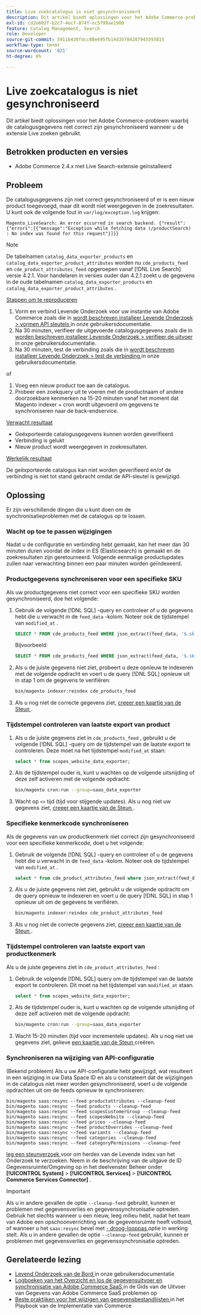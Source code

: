 ```yaml
---
title: Live zoekcatalogus is niet gesynchroniseerd
description: Dit artikel biedt oplossingen voor het Adobe Commerce-probleem waarbij de catalogusgegevens niet correct zijn gesynchroniseerd wanneer u de extensie Live zoeken gebruikt.
exl-id: cd2e602f-b2c7-4ecf-874f-ec5f99ae1900
feature: Catalog Management, Search
role: Developer
source-git-commit: 5911b436fdcc08e695fb14d35784287945593815
workflow-type: tm+mt
source-wordcount: '821'
ht-degree: 0%

---
```


# Live zoekcatalogus is niet gesynchroniseerd

Dit artikel biedt oplossingen voor het Adobe Commerce-probleem waarbij de catalogusgegevens niet correct zijn gesynchroniseerd wanneer u de extensie Live zoeken gebruikt.

## Betrokken producten en versies

* Adobe Commerce 2.4.x met Live Search-extensie geïnstalleerd

## Probleem

De catalogusgegevens zijn niet correct gesynchroniseerd of er is een nieuw product toegevoegd, maar dit wordt niet weergegeven in de zoekresultaten. U kunt ook de volgende fout in `var/log/exception.log` krijgen:

`Magento_LiveSearch: An error occurred in search backend. {"result":{"errors":[{"message":"Exception while fetching data (/productSearch) : No index was found for this request"}]}}`

>[!NOTE]
>
>De tabelnamen `catalog_data_exporter_products` en `catalog_data_exporter_product_attributes` worden nu `cde_products_feed` en `cde_product_attributes_feed` opgeroepen vanaf [!DNL Live Search] versie 4.2.1. Voor handelaren in versies ouder dan 4.2.1 zoekt u de gegevens in de oude tabelnamen `catalog_data_exporter_products` en `catalog_data_exporter_product_attributes` .

<u> Stappen om te reproduceren </u>

1. Vorm en verbind Levende Onderzoek voor uw instantie van Adobe Commerce zoals die in [ wordt beschreven installeer Levende Onderzoek > vormen API sleutels ](https://experienceleague.adobe.com/docs/commerce-merchant-services/live-search/onboard/install.html?lang=nl-NL#configure-api-keys) in onze gebruikersdocumentatie.
1. Na 30 minuten, verifieer de uitgevoerde catalogusgegevens zoals die in [ worden beschreven installeer Levende Onderzoek > verifieer de uitvoer ](https://experienceleague.adobe.com/docs/commerce-merchant-services/live-search/onboard/install.html?lang=nl-NL#verify-export) in onze gebruikersdocumentatie.
1. Na 30 minuten, test de verbinding zoals die in [ wordt beschreven installeer Levende Onderzoek > test de verbinding ](https://experienceleague.adobe.com/docs/commerce-merchant-services/live-search/onboard/install.html?lang=nl-NL#test-connection) in onze gebruikersdocumentatie.

of

1. Voeg een nieuw product toe aan de catalogus.
1. Probeer een zoekquery uit te voeren met de productnaam of andere doorzoekbare kenmerken na 15-20 minuten vanaf het moment dat Magento indexer + cron wordt uitgevoerd om gegevens te synchroniseren naar de back-endservice.

<u> Verwacht resultaat </u>

* Geëxporteerde catalogusgegevens kunnen worden geverifieerd
* Verbinding is gelukt
* Nieuw product wordt weergegeven in zoekresultaten.

<u> Werkelijk resultaat </u>

De geëxporteerde catalogus kan niet worden geverifieerd en/of de verbinding is niet tot stand gebracht omdat de API-sleutel is gewijzigd.

## Oplossing

Er zijn verschillende dingen die u kunt doen om de synchronisatieproblemen met de catalogus op te lossen.

### Wacht op toe te passen wijzigingen

Nadat u de configuratie en verbinding hebt gemaakt, kan het meer dan 30 minuten duren voordat de index in ES (Elasticsearch) is gemaakt en de zoekresultaten zijn geretourneerd. Volgende eenmalige productupdates zullen naar verwachting binnen een paar minuten worden geïndexeerd.

### Productgegevens synchroniseren voor een specifieke SKU

Als uw productgegevens niet correct voor een specifieke SKU worden gesynchroniseerd, doe het volgende:

1. Gebruik de volgende [!DNL SQL] -query en controleer of u de gegevens hebt die u verwacht in de `feed_data` -kolom. Noteer ook de tijdstempel van `modified_at` .

   ```sql
   SELECT * FROM cde_products_feed WHERE json_extract(feed_data, '$.sku') = '<your_sku>' AND json_extract(feed_data, '$.storeViewCode') = '<your_ store_view_code>';
   ```

   Bijvoorbeeld:

   ```sql
   SELECT * FROM cde_products_feed WHERE json_extract(feed_data, '$.sku') = '24-MB04' AND json_extract(feed_data, '$.storeViewCode') = 'default';
   ```

1. Als u de juiste gegevens niet ziet, probeert u deze opnieuw te indexeren met de volgende opdracht en voert u de query [!DNL SQL] opnieuw uit in stap 1 om de gegevens te verifiëren:

   ```bash
   bin/magento indexer:reindex cde_products_feed
   ```

1. Als u nog niet de correcte gegevens ziet, [ creeer een kaartje van de Steun ](/help/help-center-guide/help-center/magento-help-center-user-guide.md#submit-ticket).

### Tijdstempel controleren van laatste export van product

1. Als u de juiste gegevens ziet in `cde_products_feed` , gebruikt u de volgende [!DNL SQL] -query om de tijdstempel van de laatste export te controleren. Deze moet na het tijdstempel `modified_at` staan:

   ```sql
   select * from scopes_website_data_exporter;
   ```

1. Als de tijdstempel ouder is, kunt u wachten op de volgende uitsnijding of deze zelf activeren met de volgende opdracht:

   ```bash
   bin/magento cron:run --group=saas_data_exporter
   ```

1. Wacht op `<>` tijd (tijd voor stijgende updates). Als u nog niet uw gegevens ziet, [ creeer een kaartje van de Steun ](/help/help-center-guide/help-center/magento-help-center-user-guide.md#submit-ticket).

### Specifieke kenmerkcode synchroniseren

Als de gegevens van uw productkenmerk niet correct zijn gesynchroniseerd voor een specifieke kenmerkcode, doet u het volgende:

1. Gebruik de volgende [!DNL SQL] -query en controleer of u de gegevens hebt die u verwacht in de `feed_data` -kolom. Noteer ook de tijdstempel van `modified_at` .

   ```sql
   select * from cde_product_attributes_feed where json_extract(feed_data, '$.attributeCode') = '<your_attribute_code>' and store_view_code = '<your_ store_view_code>';
   ```

1. Als u de juiste gegevens niet ziet, gebruikt u de volgende opdracht om de query opnieuw te indexeren en voert u de query [!DNL SQL] in stap 1 opnieuw uit om de gegevens te verifiëren.

   ```bash
   bin/magento indexer:reindex cde_product_attributes_feed
   ```

1. Als u nog niet de correcte gegevens ziet, [ creeer een kaartje van de Steun ](/help/help-center-guide/help-center/magento-help-center-user-guide.md#submit-ticket).

### Tijdstempel controleren van laatste export van productkenmerk

Als u de juiste gegevens ziet in `cde_product_attributes_feed` :

1. Gebruik de volgende [!DNL SQL] query om de tijdstempel van de laatste export te controleren. Dit moet na het tijdstempel van `modified_at` staan.

   ```sql
   select * from scopes_website_data_exporter;
   ```

1. Als de tijdstempel ouder is, kunt u wachten op de volgende uitsnijding of deze zelf activeren met de volgende opdracht:

   ```bash
   bin/magento cron:run --group=saas_data_exporter
   ```

1. Wacht 15-20 minuten (tijd voor incrementele updates). Als u nog niet uw gegevens ziet, gelieve [ een kaartje van de Steun ](/help/help-center-guide/help-center/magento-help-center-user-guide.md#submit-ticket) creëren.

### Synchroniseren na wijziging van API-configuratie

(Bekend probleem) Als u uw API-configuratie hebt gewijzigd, wat resulteert in een wijziging in uw Data Space ID en als u constateert dat de wijzigingen in de catalogus niet meer worden gesynchroniseerd, voert u de volgende opdrachten uit om de feeds opnieuw te synchroniseren:

```
bin/magento saas:resync --feed productattributes --cleanup-feed
bin/magento saas:resync --feed products --cleanup-feed
bin/magento saas:resync --feed scopesCustomerGroup --cleanup-feed
bin/magento saas:resync --feed scopesWebsite --cleanup-feed
bin/magento saas:resync --feed prices --cleanup-feed
bin/magento saas:resync --feed productOverrides --cleanup-feed
bin/magento saas:resync --feed variants --cleanup-feed
bin/magento saas:resync --feed categories --cleanup-feed
bin/magento saas:resync --feed categoryPermissions --cleanup-feed
```

[ leg een steunverzoek ](https://experienceleague.adobe.com/home?lang=nl-NL&support-tab=home#support) voor om herdex van de Levende index van het Onderzoek te verzoeken. Neem in de beschrijving van de uitgave de ID Gegevensruimte/Omgeving op in het deelvenster Beheer onder **[!UICONTROL System]** > **[!UICONTROL Services]** > **[!UICONTROL Commerce Services Connector]** .

>[!IMPORTANT]
>Als u in andere gevallen de optie `--cleanup-feed` gebruikt, kunnen er problemen met gegevensverlies en gegevenssynchronisatie optreden.  Gebruik het slechts wanneer u een nieuw, leeg milieu hebt, nadat het team van Adobe een opschoonverrichting van de gegevensruimte heeft voltooid, of wanneer u het `saas:resync` bevel met [ - droog-looppas ](https://experienceleague.adobe.com/nl/docs/commerce/saas-data-export/data-export-cli-commands#--dry-run) optie in werking stelt. Als u in andere gevallen de optie `--cleanup-feed` gebruikt, kunnen er problemen met gegevensverlies en gegevenssynchronisatie optreden.

## Gerelateerde lezing

* [ Levend Onderzoek van de Bord ](https://experienceleague.adobe.com/docs/commerce-merchant-services/live-search/onboard/onboarding-overview.html?lang=nl-NL) in onze gebruikersdocumentatie
* [ Logboeken van het Overzicht en los de gegevensuitvoer en synchronisatie van Adobe Commerce SaaS ](https://experienceleague.adobe.com/nl/docs/commerce-merchant-services/saas-data-export/troubleshooting-logging) in de Gids van de Uitvoer van Gegevens van Adobe Commerce SaaS problemen op
* [ Beste praktijken voor het wijzigen van gegevensbestandlijsten ](https://experienceleague.adobe.com/nl/docs/commerce-operations/implementation-playbook/best-practices/development/modifying-core-and-third-party-tables#why-adobe-recommends-avoiding-modifications) in het Playbook van de Implementatie van Commerce
